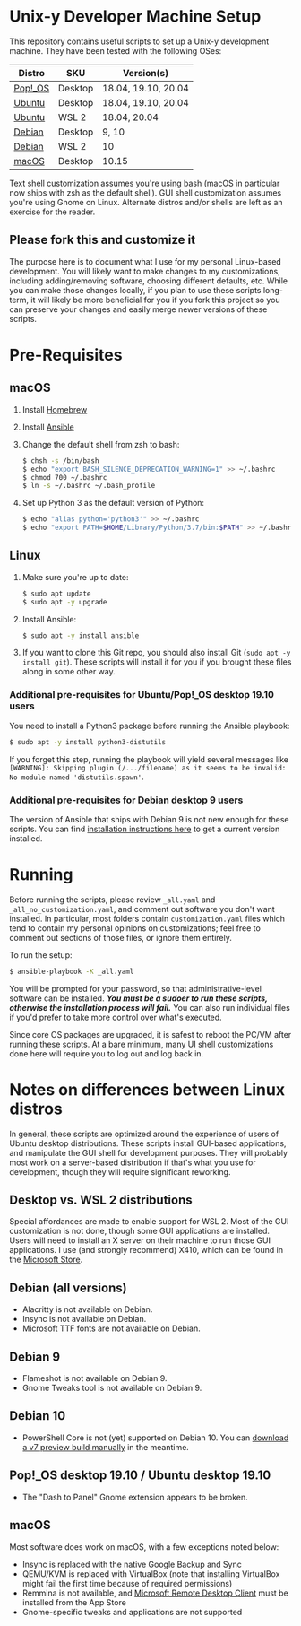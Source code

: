 # Unix-y Developer Machine Setup

This repository contains useful scripts to set up a Unix-y development machine. They have been tested with the following OSes:

| Distro                                                          | SKU     | Version(s)          |
| --------------------------------------------------------------- | ------- | ------------------- |
| [Pop!_OS](https://system76.com/pop)                             | Desktop | 18.04, 19.10, 20.04 |
| [Ubuntu](https://www.ubuntu.com/download/desktop)               | Desktop | 18.04, 19.10, 20.04 |
| [Ubuntu](https://www.microsoft.com/en-us/p/ubuntu/9nblggh4msv6) | WSL 2   | 18.04, 20.04        |
| [Debian](https://www.debian.org/distrib/netinst)                | Desktop | 9, 10               |
| [Debian](https://www.microsoft.com/en-us/p/debian/9msvkqc78pk6) | WSL 2   | 10                  |
| [macOS](https://www.apple.com/macos/)                           | Desktop | 10.15               |

Text shell customization assumes you're using bash (macOS in particular now ships with zsh as the default shell). GUI shell customization assumes you're using Gnome on Linux. Alternate distros and/or shells are left as an exercise for the reader.

## Please fork this and customize it

The purpose here is to document what I use for my personal Linux-based development. You will likely want to make changes to my customizations, including adding/removing software, choosing different defaults, etc. While you can make those changes locally, if you plan to use these scripts long-term, it will likely be more beneficial for you if you fork this project so you can preserve your changes and easily merge newer versions of these scripts.

# Pre-Requisites

## macOS

1. Install [Homebrew](https://docs.brew.sh/Installation)

2. Install [Ansible](https://docs.ansible.com/ansible/latest/installation_guide/intro_installation.html#installing-ansible-on-macos)

3. Change the default shell from zsh to bash:

   ```bash
   $ chsh -s /bin/bash
   $ echo "export BASH_SILENCE_DEPRECATION_WARNING=1" >> ~/.bashrc
   $ chmod 700 ~/.bashrc
   $ ln -s ~/.bashrc ~/.bash_profile
   ```

4. Set up Python 3 as the default version of Python:

   ```bash
   $ echo "alias python='python3'" >> ~/.bashrc
   $ echo "export PATH=$HOME/Library/Python/3.7/bin:$PATH" >> ~/.bashrc
   ```

## Linux

1. Make sure you're up to date:

   ```bash
   $ sudo apt update
   $ sudo apt -y upgrade
   ```

2. Install Ansible:

   ```bash
   $ sudo apt -y install ansible
   ```

3. If you want to clone this Git repo, you should also install Git (`sudo apt -y install git`). These scripts will install it for you if you brought these files along in some other way.

### Additional pre-requisites for Ubuntu/Pop!_OS desktop 19.10 users

You need to install a Python3 package before running the Ansible playbook:

```bash
$ sudo apt -y install python3-distutils
```

If you forget this step, running the playbook will yield several messages like `[WARNING]: Skipping plugin (/.../filename) as it seems to be invalid: No module named 'distutils.spawn'`.

### Additional pre-requisites for Debian desktop 9 users

The version of Ansible that ships with Debian 9 is not new enough for these scripts. You can find [installation instructions here](https://docs.ansible.com/ansible/latest/installation_guide/intro_installation.html#installing-ansible-on-debian) to get a current version installed.

# Running

Before running the scripts, please review `_all.yaml` and `_all_no_customization.yaml`, and comment out software you don't want installed. In particular, most folders contain `customization.yaml` files which tend to contain my personal opinions on customizations; feel free to comment out sections of those files, or ignore them entirely.

To run the setup:

```bash
$ ansible-playbook -K _all.yaml
```

You will be prompted for your password, so that administrative-level software can be installed. _**You must be a sudoer to run these scripts, otherwise the installation process will fail.**_ You can also run individual files if you'd prefer to take more control over what's executed.

Since core OS packages are upgraded, it is safest to reboot the PC/VM after running these scripts. At a bare minimum, many UI shell customizations done here will require you to log out and log back in.

# Notes on differences between Linux distros

In general, these scripts are optimized around the experience of users of Ubuntu desktop distributions. These scripts install GUI-based applications, and manipulate the GUI shell for development purposes. They will probably most work on a server-based distribution if that's what you use for development, though they will require significant reworking.

## Desktop vs. WSL 2 distributions

Special affordances are made to enable support for WSL 2. Most of the GUI customization is not done, though some GUI applications are installed. Users will need to install an X server on their machine to run those GUI applications. I use (and strongly recommend) X410, which can be found in the [Microsoft Store](https://www.microsoft.com/en-us/p/x410/9nlp712zmn9q?activetab=pivot:overviewtab).

## Debian (all versions)

* Alacritty is not available on Debian.
* Insync is not available on Debian.
* Microsoft TTF fonts are not available on Debian.

## Debian 9

* Flameshot is not available on Debian 9.
* Gnome Tweaks tool is not available on Debian 9.

## Debian 10

* PowerShell Core is not (yet) supported on Debian 10. You can [download a v7 preview build manually](https://github.com/powershell/powershell#get-powershell) in the meantime.

## Pop!_OS desktop 19.10 / Ubuntu desktop 19.10

* The "Dash to Panel" Gnome extension appears to be broken.

## macOS

Most software does work on macOS, with a few exceptions noted below:

* Insync is replaced with the native Google Backup and Sync
* QEMU/KVM is replaced with VirtualBox (note that installing VirtualBox might fail the first time because of required permissions)
* Remmina is not available, and [Microsoft Remote Desktop Client](https://docs.microsoft.com/en-us/windows-server/remote/remote-desktop-services/clients/remote-desktop-mac) must be installed from the App Store
* Gnome-specific tweaks and applications are not supported
